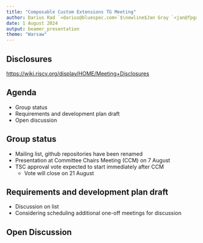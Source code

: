 ```yaml
---
title: "Composable Custom Extensions TG Meeting"
author: Darius Rad `<darius@bluespec.com>`$\newline$Jan Gray `<jan@fpga.org>`
date: 1 August 2024
output: beamer_presentation
theme: "Warsaw"
---
```


## Disclosures

<https://wiki.riscv.org/display/HOME/Meeting+Disclosures>

## Agenda

- Group status
- Requirements and development plan draft
- Open discussion

## Group status

- Mailing list, github repositories have been renamed
- Presentation at Committee Chairs Meeting (CCM) on 7 August
- TSC approval vote expected to start immediately after CCM
  - Vote will close on 21 August

## Requirements and development plan draft

- Discussion on list
- Considering scheduling additional one-off meetings for discussion

## Open Discussion
